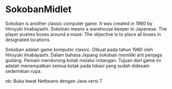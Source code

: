 SokobanMidlet
=============
Sokoban is another classic computer game. It was created in 1980 by 
Hiroyuki Imabayashi. Sokoban means a warehouse keeper in Japanese. 
The player pushes boxes around a maze. The objective is to place all 
boxes in designated locations. 

Sokoban adalah game komputer classic. Dibuat pada tahun 1980 oleh 
Hiroyuki Imabayashi. Dalam bahasa Jepang sokoban memiliki arti penjaga 
gudang. Pemain mendorong kotak melalui rintangan. Tujuan dari game ini 
adalah menempatkan semua kotak pada lokasi yang sudah didesain 
sedemikian rupa. 

nb:
Buka lewat Netbeans dengan Java versi 7

